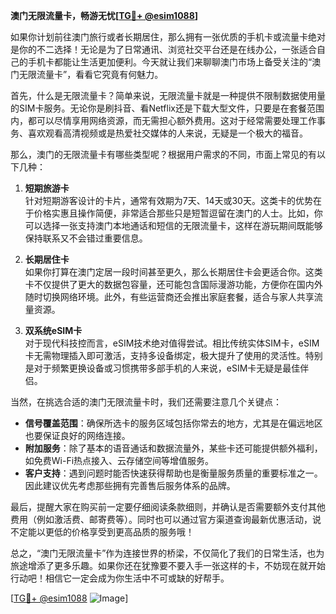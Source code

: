 **澳门无限流量卡，畅游无忧[[TG💪+ @esim1088](https://t.me/s/esim1088)]**

如果你计划前往澳门旅行或者长期居住，那么拥有一张优质的手机卡或流量卡绝对是你的不二选择！无论是为了日常通讯、浏览社交平台还是在线办公，一张适合自己的手机卡都能让生活更加便利。今天就让我们来聊聊澳门市场上备受关注的“澳门无限流量卡”，看看它究竟有何魅力。

首先，什么是无限流量卡？简单来说，无限流量卡就是一种提供不限制数据使用量的SIM卡服务。无论你是刷抖音、看Netflix还是下载大型文件，只要是在套餐范围内，都可以尽情享用网络资源，而无需担心额外费用。这对于经常需要处理工作事务、喜欢观看高清视频或是热爱社交媒体的人来说，无疑是一个极大的福音。

那么，澳门的无限流量卡有哪些类型呢？根据用户需求的不同，市面上常见的有以下几种：

1. **短期旅游卡**  
   针对短期游客设计的卡片，通常有效期为7天、14天或30天。这类卡的优势在于价格实惠且操作简便，非常适合那些只是短暂逗留在澳门的人士。比如，你可以选择一张支持澳门本地通话和短信的无限流量卡，这样在游玩期间既能够保持联系又不会错过重要信息。

2. **长期居住卡**  
   如果你打算在澳门定居一段时间甚至更久，那么长期居住卡会更适合你。这类卡不仅提供了更大的数据包容量，还可能包含国际漫游功能，方便你在国内外随时切换网络环境。此外，有些运营商还会推出家庭套餐，适合与家人共享流量资源。

3. **双系统eSIM卡**  
   对于现代科技控而言，eSIM技术绝对值得尝试。相比传统实体SIM卡，eSIM卡无需物理插入即可激活，支持多设备绑定，极大提升了使用的灵活性。特别是对于频繁更换设备或习惯携带多部手机的人来说，eSIM卡无疑是最佳伴侣。

当然，在挑选合适的澳门无限流量卡时，我们还需要注意几个关键点：

- **信号覆盖范围**：确保所选卡的服务区域包括你常去的地方，尤其是在偏远地区也要保证良好的网络连接。
- **附加服务**：除了基本的语音通话和数据流量外，某些卡还可能提供额外福利，如免费Wi-Fi热点接入、云存储空间等增值服务。
- **客户支持**：遇到问题时能否快速获得帮助也是衡量服务质量的重要标准之一。因此建议优先考虑那些拥有完善售后服务体系的品牌。

最后，提醒大家在购买前一定要仔细阅读条款细则，并确认是否需要额外支付其他费用（例如激活费、邮寄费等）。同时也可以通过官方渠道查询最新优惠活动，说不定能以更低的价格享受到更高品质的服务哦！

总之，“澳门无限流量卡”作为连接世界的桥梁，不仅简化了我们的日常生活，也为旅途增添了更多乐趣。如果你还在犹豫要不要入手一张这样的卡，不妨现在就开始行动吧！相信它一定会成为你生活中不可或缺的好帮手。

[[TG💪+ @esim1088](https://t.me/s/esim1088) ![Image](https://i.postimg.cc/4NQfJmqS/Snipaste-2025-05-13-00-14-12.png)]